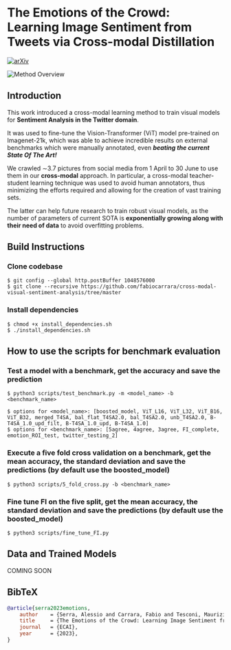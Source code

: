# The Emotions of the Crowd: Learning Image Sentiment from Tweets via Cross-modal Distillation
[![arXiv](https://img.shields.io/badge/arXiv-2304.14942-b31b1b.svg)](https://arxiv.org/abs/2304.14942)

![Method Overview](https://fabiocarrara.github.io/cross-modal-visual-sentiment-analysis/static/images/overview.png)

## Introduction
This work introduced a cross-modal learning method to train visual models for **Sentiment Analysis in the Twitter domain**.

It was used to fine-tune the Vision-Transformer (ViT) model pre-trained on Imagenet-21k, which was able to achieve incredible results on external benchmarks which were manually annotated, even ***beating the current State Of The Art!***

We crawled ∼3.7 pictures from social media from 1 April to 30 June to use them in our **cross-modal** approach. In particular, a cross-modal teacher-student learning technique was used to avoid human annotators, thus minimizing the efforts required and allowing for the creation of vast training sets.

The latter can help future research to train robust visual models, as the number of parameters of current SOTA is **exponentially growing along with their need of data** to avoid overfitting problems.

## Build Instructions
### Clone codebase
    $ git config --global http.postBuffer 1048576000
    $ git clone --recursive https://github.com/fabiocarrara/cross-modal-visual-sentiment-analysis/tree/master
### Install dependencies 
    $ chmod +x install_dependencies.sh
    $ ./install_dependencies.sh

## How to use the scripts for benchmark evaluation
### Test a model with a benchmark, get the accuracy and save the prediction
    $ python3 scripts/test_benchmark.py -m <model_name> -b <benchmark_name>
    
    $ options for <model_name>: [boosted_model, ViT_L16, ViT_L32, ViT_B16, ViT_B32, merged_T4SA, bal_flat_T4SA2.0, bal_T4SA2.0, unb_T4SA2.0, B-T4SA_1.0_upd_filt, B-T4SA_1.0_upd, B-T4SA_1.0]
    $ options for <benchmark_name>: [5agree, 4agree, 3agree, FI_complete, emotion_ROI_test, twitter_testing_2] 

### Execute a five fold cross validation on a benchmark, get the mean accuracy, the standard deviation and save the predictions (by default use the boosted_model)
    $ python3 scripts/5_fold_cross.py -b <benchmark_name>

### Fine tune FI on the five split, get the mean accuracy, the standard deviation and save the predictions (by default use the boosted_model)
    $ python3 scripts/fine_tune_FI.py
    
## Data and Trained Models
COMING SOON

## BibTeX
```bibtex
@article{serra2023emotions,
    author    = {Serra, Alessio and Carrara, Fabio and Tesconi, Maurizio and Falchi, Fabrizio},
    title     = {The Emotions of the Crowd: Learning Image Sentiment from Tweets via Cross-modal Distillation},
    journal   = {ECAI},
    year      = {2023},
}
```
